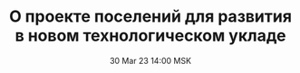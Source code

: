 ---
title: "О проекте поселений для развития в новом технологическом укладе"
date: "30 Mar 23 14:00 MSK"
draft: false
speakers: ["sergey-mineralov"]
---